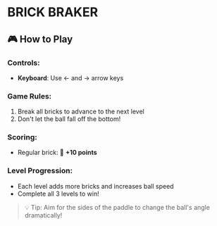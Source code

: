 # BRICK BRAKER
## 🎮 How to Play

### Controls:
- **Keyboard**: Use ← and → arrow keys

### Game Rules:
1. Break all bricks to advance to the next level
2. Don't let the ball fall off the bottom!

### Scoring:
- Regular brick: 🔴 **+10 points**

### Level Progression:
- Each level adds more bricks and increases ball speed
- Complete all 3 levels to win!

> 💡 Tip: Aim for the sides of the paddle to change the ball's angle dramatically!
